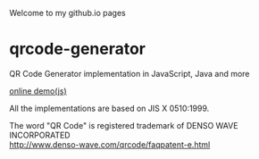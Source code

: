 Welcome to my github.io pages
# qrcode-generator
QR Code Generator implementation in JavaScript, Java and more

[online demo(js)](https://biofool.github.io/qrcode/js/demo/)

All the implementations are based on JIS X 0510:1999.

The word "QR Code" is registered trademark of DENSO WAVE INCORPORATED
<br/>http://www.denso-wave.com/qrcode/faqpatent-e.html
